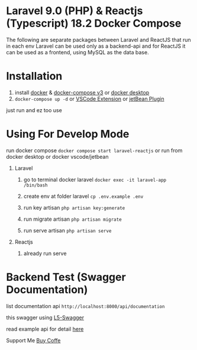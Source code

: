 # Laravel 9.0 (PHP) & Reactjs (Typescript) 18.2 Docker Compose

The following are separate packages between Laravel and ReactJS that run in each env
Laravel can be used only as a backend-api and for ReactJS it can be used as a frontend, using MySQL as the data base.

# Installation

1.  install [docker](https://docs.docker.com/engine/) & [docker-compose v3](https://docs.docker.com/compose/compose-file/compose-file-v3/) or [docker desktop](https://www.docker.com/get-started/)
1. `docker-compose up -d` or [VSCode Extension](https://github.com/microsoft/vscode-docker) or [jetBean Plugin](https://plugins.jetbrains.com/plugin/7724-docker)

just run and ez too use


# Using For Develop Mode

run docker compose
`docker compose start laravel-reactjs` or run from docker desktop or docker vscode/jetbean

1. Laravel

    1. go to terminal docker laravel `docker exec -it laravel-app /bin/bash`

    1. create env at folder laravel `cp .env.example .env`

    1. run key artisan `php artisan key:generate`

    1. run migrate artisan `php artisan migrate`

    1. run serve artisan `php artisan serve`

1. Reactjs

    1. already run serve

# Backend Test (Swagger Documentation)


list documentation api `http://localhost:8000/api/documentation`

this swagger using [L5-Swagger](https://github.com/DarkaOnLine/L5-Swagger)

read example api for detail [here](https://github.com/zircote/swagger-php/tree/master/Examples/petstore-3.0)


Support Me [Buy Coffe](https://sociabuzz.com/hadit120/tribe)